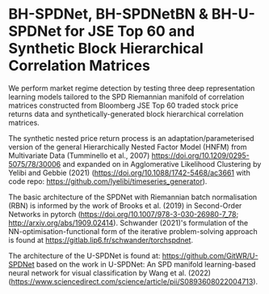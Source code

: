 # BH-SPDNet, BH-SPDNetBN \& BH-U-SPDNet for JSE Top 60 and Synthetic Block Hierarchical Correlation Matrices 
We perform market regime detection by testing three deep representation learning models tailored to the SPD Riemannian manifold of correlation matrices constructed from Bloomberg JSE Top 60 traded stock price returns data and synthetically-generated block hierarchical correlation matrices.

The synthetic nested price return process is an adaptation/parameterised version of the general Hierarchically Nested Factor Model (HNFM)  from Multivariate Data (Tumminello et al., 2007) https://doi.org/10.1209/0295-5075/78/30006 and expanded on in Agglomerative Likelihood Clustering by Yelibi and Gebbie (2021) (https://doi.org/10.1088/1742-5468/ac3661 with code repo: https://github.com/lyelibi/timeseries_generator).

The basic architecture of the SPDNet with Riemannian batch normalisation (RBN) is informed by the work of Brooks et al. (2019) in Second-Order Networks in pytorch (https://doi.org/10.1007/978-3-030-26980-7_78; http://arxiv.org/abs/1909.02414). Schwander (2021)'s formulation of the NN-optimisation-functional form of the iterative problem-solving approach is found at https://gitlab.lip6.fr/schwander/torchspdnet. 

The architecture of the U-SPDNet is found at: https://github.com/GitWR/U-SPDNet based on the work in U-SPDNet: An SPD manifold learning-based neural network for visual classification by Wang et al. (2022) (https://www.sciencedirect.com/science/article/pii/S0893608022004713).
